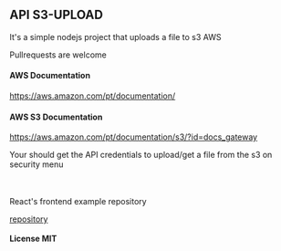 <h2>API S3-UPLOAD</h2>

It's a simple nodejs project that uploads a file to s3 AWS

Pullrequests are welcome

<h4>AWS Documentation</h4>

https://aws.amazon.com/pt/documentation/

<h4>AWS S3 Documentation</h4>

https://aws.amazon.com/pt/documentation/s3/?id=docs_gateway

Your should get the API credentials to upload/get a file from the s3 on security menu

<br/>
<br/>
React's frontend example repository<br/>

<a href="https://github.com/marcusmota/react-s3-upload">repository</a>
<br/>
<br/>
<b>License MIT</b>